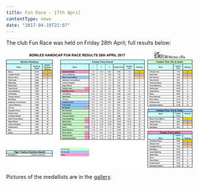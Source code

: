 ```yaml
---
title: Fun Race - 17th April
contentType: news
date: "2017-04-19T22:07"
---
```


The club Fun Race was held on Friday 28th April; full results below:

![handicap race results](Bowles_Handicap_2017_April_Results.jpg)

Pictures of the medallists are in the [gallery](/gallery/2017/170428_handicap).
